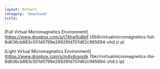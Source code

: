 ```yaml
---
layout: default
category: 'Download'
title:
---
```


[Full Virtual Micromagnetics Environment](https://www.dropbox.com/s/t74hw9u8klf
s5b9/virtualmicromagnetics-full-8d636cb883c501d0799e26926fd707d62c985694-vhd.zi
p)

[Light Virtual Micromagnetics Environment](https://www.dropbox.com/s/m4x4osoplk
7bkrr/virtualmicromagnetics-lite-8d636cb883c501d0799e26926fd707d62c985694-vhd.z
ip)